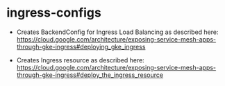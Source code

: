 # ingress-configs

- Creates BackendConfig for Ingress Load Balancing as described here: https://cloud.google.com/architecture/exposing-service-mesh-apps-through-gke-ingress#deploying_gke_ingress

- Creates Ingress resource as described here: https://cloud.google.com/architecture/exposing-service-mesh-apps-through-gke-ingress#deploy_the_ingress_resource
